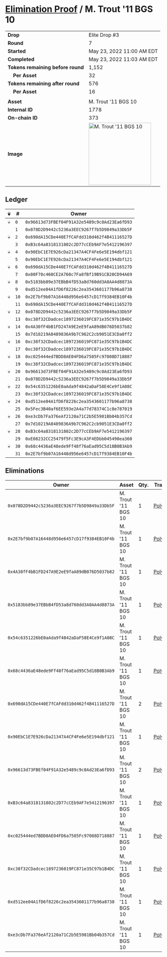 # [Elimination Proof](./readme.md) / M. Trout &#039;11 BGS 10

|||
|---|---|
| **Drop** | Elite Drop #3 |
| **Round** | 7 |
| **Started** | May 23, 2022 11:00 AM EDT |
| **Completed** | May 23, 2022 11:03 AM EDT |
| **Tokens remaining before round** | 1,152 |
| **&nbsp;&nbsp;&nbsp;&nbsp;Per Asset** | 32 |
| **Tokens remaining after round** | 576 |
| **&nbsp;&nbsp;&nbsp;&nbsp;Per Asset** | 16 |
| | |
| **Asset** | M. Trout &#039;11 BGS 10 |
| **Internal ID** | 1778 |
| **On-chain ID** | 373 |
| **Image** | <img src="https://tcdn.blokpax.com/9648a5d9-1838-423f-9cc2-58a0f0449cb8/fd29c941473b424f7049e13ad45160a6872ede53a73ae7013345eaf5558ba66b.png" height="200" alt="M. Trout &#039;11 BGS 10" /> |

## Ledger

| 💀 | # | Owner |
| --- | --- | --- |
| 💀 | `0` | `0x96613d73FBEf04F91A32e5489c9c0Ad23Ea6fD93` |
|  | `1` | `0x078D2D9442c5236a3EEC9267f7b5D9849a33Db5F` |
| 💀 | `2` | `0x690dA15CDe440E7fCAFdd310d462f4B41116527D` |
|  | `3` | `0xB3c64a8318131802c2D77cCEb9AF7e5412196397` |
| 💀 | `4` | `0x90EbC1E7E926cDa21347A4CF4Fe6e5E194dbf121` |
|  | `5` | `0x90EbC1E7E926cDa21347A4CF4Fe6e5E194dbf121` |
| 💀 | `6` | `0x690dA15CDe440E7fCAFdd310d462f4B41116527D` |
|  | `7` | `0x00F70c460CE2A760c7Fa8fBf19B91CB20CD94A69` |
| 💀 | `8` | `0x5183bb89e37EBbB4fD53a8d760dd3A0AA4d8873A` |
|  | `9` | `0xd512ee04A1fD6f8226c2ea3543601177b96a8738` |
| 💀 | `10` | `0x2E7bf9b07A16448d956e6457cD17f9384EB10F4b` |
|  | `11` | `0x690dA15CDe440E7fCAFdd310d462f4B41116527D` |
| 💀 | `12` | `0x078D2D9442c5236a3EEC9267f7b5D9849a33Db5F` |
|  | `13` | `0xc38f32CDadcec1897236019FC871e35C97b1B4DC` |
| 💀 | `14` | `0x4A30fF4bB1FD247A9E2eE9faA89dB076D5037b82` |
|  | `15` | `0x7d10219A8489836A9b7C962C2cb9051E3CDa0ff2` |
| 💀 | `16` | `0xc38f32CDadcec1897236019FC871e35C97b1B4DC` |
|  | `17` | `0xc38f32CDadcec1897236019FC871e35C97b1B4DC` |
| 💀 | `18` | `0xc025444ed7BDD8AE04FD6a7505Fc97008D718887` |
|  | `19` | `0xc38f32CDadcec1897236019FC871e35C97b1B4DC` |
| 💀 | `20` | `0x96613d73FBEf04F91A32e5489c9c0Ad23Ea6fD93` |
|  | `21` | `0x078D2D9442c5236a3EEC9267f7b5D9849a33Db5F` |
| 💀 | `22` | `0x54c6351226bE0aAda9f4842aDaF58E4Ce9f1A08C` |
|  | `23` | `0xc38f32CDadcec1897236019FC871e35C97b1B4DC` |
| 💀 | `24` | `0xd512ee04A1fD6f8226c2ea3543601177b96a8738` |
|  | `25` | `0x5Fec3B40af6EE593e2A4a77d78374C1c8e787019` |
| 💀 | `26` | `0xe3cDb7Fa376eAf2120a71C2b5E5981Bb04b357Cd` |
|  | `27` | `0x7d10219A8489836A9b7C962C2cb9051E3CDa0ff2` |
| 💀 | `28` | `0xB3c64a8318131802c2D77cCEb9AF7e5412196397` |
|  | `29` | `0xE08232CC25479f5Fc3E9cA3F4EDbb045490ea360` |
| 💀 | `30` | `0x68c4436aE48ede9Ff48f76aEad95C5d18B0B3Ab9` |
|  | `31` | `0x2E7bf9b07A16448d956e6457cD17f9384EB10F4b` |


## Eliminations

| Owner | Asset | Qty. | Transaction |
| --- | --- | --- | --- |
| `0x078D2D9442c5236a3EEC9267f7b5D9849a33Db5F` | M. Trout '11 BGS 10 | 1 | [Polygonscan](https://polygonscan.com/tx/0xbad8314d4b8d6fba3fed9e6a5626afcd2f5a50602dbd7373078ffdaa388fbee7) |
| `0x2E7bf9b07A16448d956e6457cD17f9384EB10F4b` | M. Trout '11 BGS 10 | 1 | [Polygonscan](https://polygonscan.com/tx/0x8a1d517ec5bc29c4caee43a23810c916c8d4f789e8121bf1ae7af575bf26739e) |
| `0x4A30fF4bB1FD247A9E2eE9faA89dB076D5037b82` | M. Trout '11 BGS 10 | 1 | [Polygonscan](https://polygonscan.com/tx/0x13fa2ade9a9d227a84f726fa53df42ca596207dac3d9ec4a0c55bb61644aa306) |
| `0x5183bb89e37EBbB4fD53a8d760dd3A0AA4d8873A` | M. Trout '11 BGS 10 | 1 | [Polygonscan](https://polygonscan.com/tx/0x5c5597366d5b9227b7ad0522bb7e7416c38db0ebaa16aeba855cb85ea3c3790b) |
| `0x54c6351226bE0aAda9f4842aDaF58E4Ce9f1A08C` | M. Trout '11 BGS 10 | 1 | [Polygonscan](https://polygonscan.com/tx/0x28503a1e2dc53494d029b4118d37a2d1f547c0872326062e4aa73a917e435455) |
| `0x68c4436aE48ede9Ff48f76aEad95C5d18B0B3Ab9` | M. Trout '11 BGS 10 | 1 | [Polygonscan](https://polygonscan.com/tx/0x291d9248c91cddc42d99b70b7e515dddb27ca7f96d42234c63bebe6985824930) |
| `0x690dA15CDe440E7fCAFdd310d462f4B41116527D` | M. Trout '11 BGS 10 | 2 | [Polygonscan](https://polygonscan.com/tx/0x1f4eb96bfccb7e8a2900205a06beed8fe25e1b1a910704b76286f7c72ece98b9) |
| `0x90EbC1E7E926cDa21347A4CF4Fe6e5E194dbf121` | M. Trout '11 BGS 10 | 1 | [Polygonscan](https://polygonscan.com/tx/0x6ad565835fe51df6eb23adfb29d732d3d7b8ecf14b9a9ddfff6bde1a8a7539fb) |
| `0x96613d73FBEf04F91A32e5489c9c0Ad23Ea6fD93` | M. Trout '11 BGS 10 | 2 | [Polygonscan](https://polygonscan.com/tx/0x135e48f9427d819643cfb90ce1cb54806e618c94f52d557c0ef17bb6cc5ab622) |
| `0xB3c64a8318131802c2D77cCEb9AF7e5412196397` | M. Trout '11 BGS 10 | 1 | [Polygonscan](https://polygonscan.com/tx/0x97d719fd765ea85f3cb9534e10173dfed6836e45aea54965ba053dc33c7c43b5) |
| `0xc025444ed7BDD8AE04FD6a7505Fc97008D718887` | M. Trout '11 BGS 10 | 1 | [Polygonscan](https://polygonscan.com/tx/0x81366c2f65ed3da2b7c1fd0321b24b5a42f8fdd637803afa61cf77becac8cf42) |
| `0xc38f32CDadcec1897236019FC871e35C97b1B4DC` | M. Trout '11 BGS 10 | 1 | [Polygonscan](https://polygonscan.com/tx/0xdf7f7532e2e87f42bb86cb073103ab96c34445663ad9c0f641bddde696261134) |
| `0xd512ee04A1fD6f8226c2ea3543601177b96a8738` | M. Trout '11 BGS 10 | 1 | [Polygonscan](https://polygonscan.com/tx/0xd20822b15af8356dd231677f82c959b6f24b42d8be1dccf23822c4d44f2cd912) |
| `0xe3cDb7Fa376eAf2120a71C2b5E5981Bb04b357Cd` | M. Trout '11 BGS 10 | 1 | [Polygonscan](https://polygonscan.com/tx/0xedf327b4631b758eb445d69e98d140b5c69d07c14c6b48b35e079486bd122b41) |

